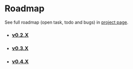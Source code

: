 # Roadmap
See full roadmap (open task, todo and bugs) in [project page](https://github.com/social-manager-tools/socialmanagertools-gui/projects?query=is%3Aopen+sort%3Aname-asc).
* ### [v0.2.X](https://github.com/social-manager-tools/socialmanagertools-gui/projects/1)
* ### [v0.3.X](https://github.com/social-manager-tools/socialmanagertools-gui/projects/2)
* ### [v0.4.X](https://github.com/social-manager-tools/socialmanagertools-gui/projects/3)
